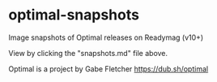 # optimal-snapshots
Image snapshots of Optimal releases on Readymag (v10+)

View by clicking the "snapshots.md" file above. 

Optimal is a project by Gabe Fletcher 
https://dub.sh/optimal
